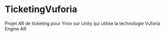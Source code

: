 # TicketingVuforia
Projet AR de ticketing pour Ynov sur Unity qui utilise la technologie Vuforia Engine AR
